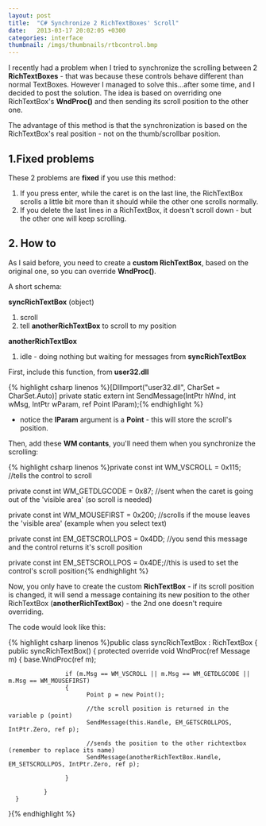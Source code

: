 ```yaml
---
layout: post
title:  "C# Synchronize 2 RichTextBoxes' Scroll"
date:   2013-03-17 20:02:05 +0300
categories: interface
thumbnail: /imgs/thumbnails/rtbcontrol.bmp
---
```


I recently had a problem when I tried to synchronize the scrolling between 2 **RichTextBoxes** - that was because these controls behave different than normal TextBoxes. However I managed to solve this...after some time, and I decided to post the solution. The idea is based on overriding one RichTextBox's **WndProc()** and then sending its scroll position to the other one.

The advantage of this method is that the synchronization is based on the RichTextBox's real position - not on the thumb/scrollbar position.

## 1.Fixed problems

These 2 problems are **fixed** if you use this method:

1.  If you press enter, while the caret is on the last line, the RichTextBox scrolls a little bit more than it should while the other one scrolls normally.
2.  If you delete the last lines in a RichTextBox, it doesn't scroll down - but the other one will keep scrolling.


## 2\. How to

As I said before, you need to create a **custom RichTextBox**, based on the original one, so you can override **WndProc()**.

A short schema:

**syncRichTextBox** (object)  
1) scroll  
2) tell **anotherRichTextBox** to scroll to my position

**anotherRichTextBox**  
1) idle - doing nothing but waiting for messages from **syncRichTextBox**

First, include this function, from **user32.dll**

{% highlight csharp linenos %}[DllImport("user32.dll", CharSet = CharSet.Auto)]
private static extern int SendMessage(IntPtr hWnd, int wMsg, IntPtr wParam, ref Point lParam);{% endhighlight %}

* notice the **lParam** argument is a **Point** - this will store the scroll's position.

Then, add these **WM contants**, you'll need them when you synchronize the scrolling:

{% highlight csharp linenos %}private const int WM_VSCROLL = 0x115;  //tells the control to scroll

private const int WM_GETDLGCODE = 0x87;   //sent when the caret is going out of the 'visible area' (so scroll is needed)

private const int WM_MOUSEFIRST = 0x200;  //scrolls if the mouse leaves the 'visible area' (example when you select text)

private const int EM_GETSCROLLPOS = 0x4DD;  //you send this message and the control returns it's scroll position

private const int EM_SETSCROLLPOS = 0x4DE;//this is used to set the control's scroll position{% endhighlight %}

Now, you only have to create the custom **RichTextBox** - if its scroll position is changed, it will send a message containing its new position to the other RichTextBox (**anotherRichTextBox**) - the 2nd one doesn't require overriding.

The code would look like this:

{% highlight csharp linenos %}public class syncRichTextBox : RichTextBox
{
      public syncRichTextBox()
      {
              protected override void WndProc(ref Message m)
              {
                    base.WndProc(ref m);

                    if (m.Msg == WM_VSCROLL || m.Msg == WM_GETDLGCODE || m.Msg == WM_MOUSEFIRST)
                    {
                          Point p = new Point();

                          //the scroll position is returned in the variable p (point)
                          SendMessage(this.Handle, EM_GETSCROLLPOS, IntPtr.Zero, ref p);  

                          //sends the position to the other richtextbox (remember to replace its name)
                          SendMessage(anotherRichTextBox.Handle, EM_SETSCROLLPOS, IntPtr.Zero, ref p);  

                    }

              }
      }
}{% endhighlight %}